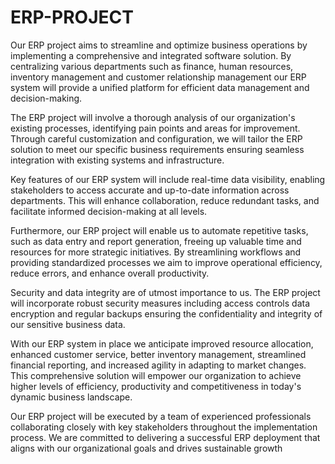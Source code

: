 # ERP-PROJECT
Our ERP project aims to streamline and optimize business operations by implementing a comprehensive and integrated software solution. By centralizing various departments such as finance, human resources, inventory management and customer relationship management our ERP system will provide a unified platform for efficient data management and decision-making.

The ERP project will involve a thorough analysis of our organization's existing processes, identifying pain points and areas for improvement. Through careful customization and configuration, we will tailor the ERP solution to meet our specific business requirements ensuring seamless integration with existing systems and infrastructure.

Key features of our ERP system will include real-time data visibility, enabling stakeholders to access accurate and up-to-date information across departments. This will enhance collaboration, reduce redundant tasks, and facilitate informed decision-making at all levels.

Furthermore, our ERP project will enable us to automate repetitive tasks, such as data entry and report generation, freeing up valuable time and resources for more strategic initiatives. By streamlining workflows and providing standardized processes we aim to improve operational efficiency, reduce errors, and enhance overall productivity.

Security and data integrity are of utmost importance to us. The ERP project will incorporate robust security measures including access controls data encryption and regular backups ensuring the confidentiality and integrity of our sensitive business data.

With our ERP system in place we anticipate improved resource allocation, enhanced customer service, better inventory management, streamlined financial reporting, and increased agility in adapting to market changes. This comprehensive solution will empower our organization to achieve higher levels of efficiency, productivity and competitiveness in today's dynamic business landscape.

Our ERP project will be executed by a team of experienced professionals collaborating closely with key stakeholders throughout the implementation process. We are committed to delivering a successful ERP deployment that aligns with our organizational goals and drives sustainable growth
